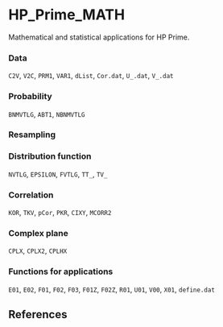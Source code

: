 # HP_Prime_MATH
Mathematical and statistical applications for HP Prime.

### Data
`C2V`, `V2C`, `PRM1`, `VAR1`, `dList`, `Cor.dat`, `U_.dat`, `V_.dat`

### Probability
`BNMVTLG`, `ABT1`, `NBNMVTLG`

### Resampling

### Distribution function
`NVTLG`, `EPSILON`, `FVTLG`, `TT_`, `TV_`

### Correlation
`KOR`, `TKV`, `pCor`, `PKR`, `CIXY`, `MCORR2`

### Complex plane
`CPLX`, `CPLX2`, `CPLHX`

### Functions for applications
`E01`, `E02`, `F01`, `F02`, `F03`, `F01Z`, `F02Z`, `R01`, `U01`, `V00`, `X01`, `define.dat`

## References
